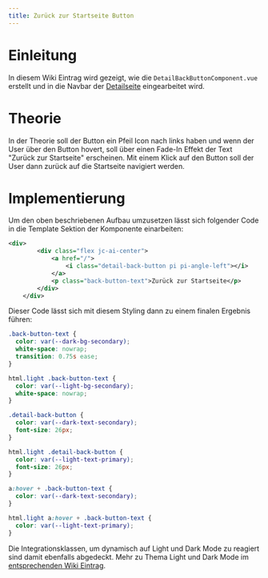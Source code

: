 ```yaml
---
title: Zurück zur Startseite Button
---
```


# Einleitung

In diesem Wiki Eintrag wird gezeigt, wie die `DetailBackButtonComponent.vue` erstellt und in die Navbar der [Detailseite](https://gitlab.hsrw.eu/lv-webentwicklung/2024-25/mi/foxbase-semantische-suche/-/wikis/Front-End/Detailseite-Results) eingearbeitet wird.

# Theorie

In der Theorie soll der Button ein Pfeil Icon nach links haben und wenn der User über den Button hovert, soll über einen Fade-In Effekt der Text "Zurück zur Startseite" erscheinen. Mit einem Klick auf den Button soll der User dann zurück auf die Startseite navigiert werden.

# Implementierung

Um den oben beschriebenen Aufbau umzusetzen lässt sich folgender Code in die Template Sektion der Komponente einarbeiten:

```xml
<div>
        <div class="flex jc-ai-center">
            <a href="/">
                <i class="detail-back-button pi pi-angle-left"></i>
            </a>
            <p class="back-button-text">Zurück zur Startseite</p>
        </div>
    </div>
```

Dieser Code lässt sich mit diesem Styling dann zu einem finalen Ergebnis führen:

```css
.back-button-text {
  color: var(--dark-bg-secondary);
  white-space: nowrap;
  transition: 0.75s ease;
}

html.light .back-button-text {
  color: var(--light-bg-secondary);
  white-space: nowrap;
}

.detail-back-button {
  color: var(--dark-text-secondary);
  font-size: 26px;
}

html.light .detail-back-button {
  color: var(--light-text-primary);
  font-size: 26px;
}

a:hover + .back-button-text {
  color: var(--dark-text-secondary);
}

html.light a:hover + .back-button-text {
  color: var(--light-text-primary);
}
```

Die Integrationsklassen, um dynamisch auf Light und Dark Mode zu reagiert sind damit ebenfalls abgedeckt. Mehr zu Thema Light und Dark Mode im [entsprechenden Wiki Eintrag](https://gitlab.hsrw.eu/lv-webentwicklung/2024-25/mi/foxbase-semantische-suche/-/wikis/Front-End/Generierung-einer-komplement%C3%A4ren-Palette).
